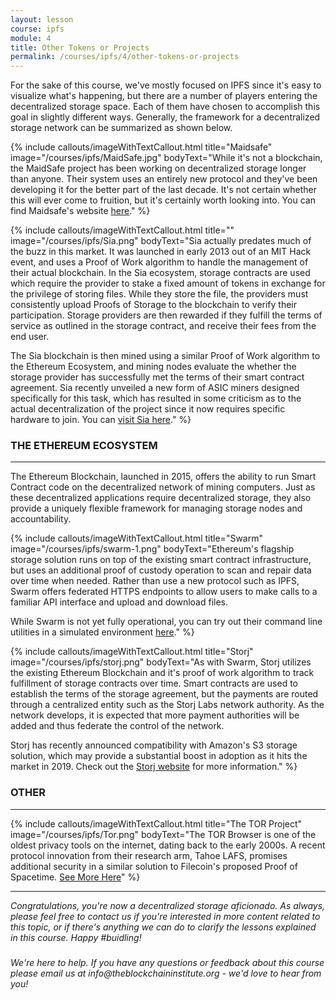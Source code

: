 ```yaml
---
layout: lesson
course: ipfs
module: 4
title: Other Tokens or Projects
permalink: /courses/ipfs/4/other-tokens-or-projects
---
```



<span>
<span class="openingParagraph">
For the sake of this course, we've mostly focused on IPFS since it's easy to visualize what's happening, but there are a number of players entering the decentralized storage space. Each of them have chosen to accomplish this goal in slightly different ways. Generally, the framework for a decentralized storage network can be summarized as shown below.</span>

{% include callouts/imageWithTextCallout.html 
    title="Maidsafe"
    image="/courses/ipfs/MaidSafe.jpg"
    bodyText="While it's not a blockchain, the MaidSafe project has been working on decentralized storage longer than anyone. Their system uses an entirely new protocol and they've been developing it for the better part of the last decade. It's not certain whether this will ever come to fruition, but it's certainly worth looking into. You can find Maidsafe's website <a href="https://maidsafe.net/">here</a>."
%}

{% include callouts/imageWithTextCallout.html 
    title=""
    image="/courses/ipfs/Sia.png"
    bodyText="Sia actually predates much of the buzz in this market. It was launched in early 2013 out of an MIT Hack event, and uses a Proof of Work algorithm to handle the management of their actual blockchain. In the Sia ecosystem, storage contracts are used which require the provider to stake a fixed amount of tokens in exchange for the privilege of storing files. While they store the file, the providers must consistently upload Proofs of Storage to the blockchain to verify their participation. Storage providers are then rewarded if they fulfill the terms of service as outlined in the storage contract, and receive their fees from the end user.

The Sia blockchain is then mined using a similar Proof of Work algorithm to the Ethereum Ecosystem, and mining nodes evaluate the whether the storage provider has successfully met the terms of their smart contract agreement. Sia recently unveiled a new form of ASIC miners designed specifically for this task, which has resulted in some criticism as to the actual decentralization of the project since it now requires specific hardware to join. You can <a href="https://sia.tech/" target="_blank" rel="noopener noreferrer">visit Sia here</a>."
%}

<h3>THE ETHEREUM ECOSYSTEM</h3>

<hr />

The Ethereum Blockchain, launched in 2015, offers the ability to run Smart Contract code on the decentralized network of mining computers. Just as these decentralized applications require decentralized storage, they also provide a uniquely flexible framework for managing storage nodes and accountability.

{% include callouts/imageWithTextCallout.html 
    title="Swarm"
    image="/courses/ipfs/swarm-1.png"
    bodyText="Ethereum's flagship storage solution runs on top of the existing smart contract infrastructure, but uses an additional proof of custody operation to scan and repair data over time when needed. Rather than use a new protocol such as IPFS, Swarm offers federated HTTPS endpoints to allow users to make calls to a familiar API interface and upload and download files.

While Swarm is not yet fully operational, you can try out their command line utilities in a simulated environment <a href="https://swarm-guide.readthedocs.io/en/latest/introduction.html" target="_blank" rel="noopener noreferrer">here</a>."
%}

{% include callouts/imageWithTextCallout.html 
    title="Storj"
    image="/courses/ipfs/storj.png"
    bodyText="As with Swarm, Storj utilizes the existing Ethereum Blockchain and it's proof of work algorithm to track fulfillment of storage contracts over time. Smart contracts are used to establish the terms of the storage agreement, but the payments are routed through a centralized entity such as the Storj Labs network authority. As the network develops, it is expected that more payment authorities will be added and thus federate the control of the network.

Storj has recently announced compatibility with Amazon's S3 storage solution, which may provide a substantial boost in adoption as it hits the market in 2019. Check out the <a href="https://storj.io/" target="_blank" rel="noopener noreferrer">Storj website</a> for more information."
%}

<h3>OTHER</h3>

<hr />

{% include callouts/imageWithTextCallout.html 
    title="The TOR Project"
    image="/courses/ipfs/Tor.png"
    bodyText="The TOR Browser is one of the oldest privacy tools on the internet, dating back to the early 2000s. A recent protocol innovation from their research arm, Tahoe LAFS, promises additional security in a similar solution to Filecoin's proposed Proof of Spacetime. <a href="https://blog.torproject.org/tor-heart-tahoe-lafs" target="_blank" rel="noopener noreferrer">See More Here</a>"
%}

<hr />
<em>Congratulations, you're now a decentralized storage aficionado. As always, please feel free to contact us if you're interested in more content related to this topic, or if there's anything we can do to clarify the lessons explained in this course. Happy #buidling!</em>
<h3></h3>
<em>We're here to help. If you have any questions or feedback about this course please email us at info@theblockchaininstitute.org - we'd love to hear from you!</em>
